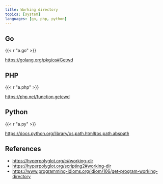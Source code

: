 ```yaml
---
title: Working directory
topics: [system]
languages: [go, php, python]
---
```


## Go

{{< r "a.go" >}}

<https://golang.org/pkg/os#Getwd>

## PHP

{{< r "a.php" >}}

<https://php.net/function.getcwd>

## Python

{{< r "a.py" >}}

<https://docs.python.org/library/os.path.html#os.path.abspath>

## References

- <https://hyperpolyglot.org/c#working-dir>
- <https://hyperpolyglot.org/scripting2#working-dir>
- <https://www.programming-idioms.org/idiom/106/get-program-working-directory>

